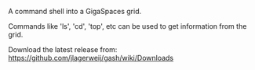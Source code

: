A command shell into a GigaSpaces grid.

Commands like 'ls', 'cd', 'top', etc can be used to get information from the grid.

Download the latest release from: https://github.com/jlagerweij/gash/wiki/Downloads
